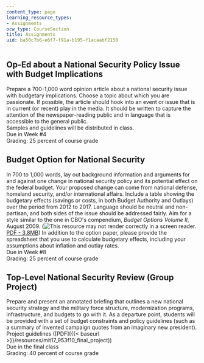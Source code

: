 ```yaml
---
content_type: page
learning_resource_types:
- Assignments
ocw_type: CourseSection
title: Assignments
uid: ba50c7b6-e6f7-f91a-b195-f1acaabf2150
---
```


Op-Ed about a National Security Policy Issue with Budget Implications
---------------------------------------------------------------------

Prepare a 700-1,000 word opinion article about a national security issue with budgetary implications. Choose a topic about which you are passionate. If possible, the article should hook into an event or issue that is in current (or recent) play in the media. It should be written to capture the attention of the newspaper-reading public and in language that is accessible to the general public.  
Samples and guidelines will be distributed in class.  
Due in Week #4  
Grading: 25 percent of course grade

Budget Option for National Security
-----------------------------------

In 700 to 1,000 words, lay out background information and arguments for and against one change in national security policy and its potential effect on the federal budget. Your proposed change can come from national defense, homeland security, and/or international affairs. Include a table showing the budgetary effects (savings or costs, in both Budget Authority and Outlays) over the period from 2012 to 2017. Language should be neutral and non-partisan, and both sides of the issue should be addressed fairly. Aim for a style similar to the one in CBO's compendium, _Budget Options Volume II_, August 2009. (![This resource may not render correctly in a screen reader.](/images/inacessible.gif)[PDF - 3.8MB](https://www.cbo.gov/sites/default/files/111th-congress-2009-2010/reports/08-06-budgetoptions.pdf)) In addition to the option paper, please provide the spreadsheet that you use to calculate budgetary effects, including your assumptions about inflation and outlay rates.  
Due in Week #8  
Grading: 25 percent of course grade

Top-Level National Security Review (Group Project)
--------------------------------------------------

Prepare and present an annotated briefing that outlines a new national security strategy and the military force structure, modernization programs, infrastructure, and budgets to go with it. As a departure point, students will be provided with a set of budget constraints and policy guidelines (such as a summary of invented campaign quotes from an imaginary new president).  
Project guidelines ([PDF]({{< baseurl >}}/resources/mit17_953f10_final_project))  
Due in the final class  
Grading: 40 percent of course grade